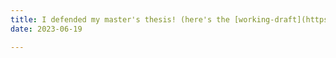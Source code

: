 ```yaml
---
title: I defended my master's thesis! (here's the [working-draft](https://maryiletey.com/PSIEssay2023.pdf))
date: 2023-06-19

---
```

